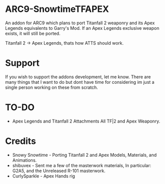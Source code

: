 # ARC9-SnowtimeTFAPEX
An addon for ARC9 which plans to port Titanfall 2 weaponry and its Apex Legends equivalents to Garry's Mod.
If an Apex Legends exclusive weapon exists, it will still be ported.

Titanfall 2 -> Apex Legends, thats how ATTS should work.

# Support
If you wish to support the addons development, let me know. There are many things that I want to do but dont have time for considering im just a single person working on these from scratch.

# TO-DO
- Apex Legends and Titanfall 2 Attachments
All TF|2 and Apex Weaponry.

# Credits
- Snowy Snowtime - Porting Titanfall 2 and Apex Models, Materials, and Animations.
- shibuvex - Sent me a few of the masterwork materials, In particular: G2A5, and the Unreleased R-101 masterwork.
- CurlySparkle - Apex Hands rig
